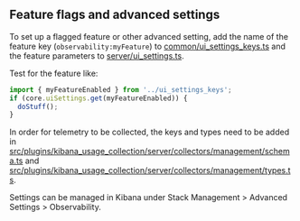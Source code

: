 ## Feature flags and advanced settings

To set up a flagged feature or other advanced setting, add the name of the feature key (`observability:myFeature`) to [common/ui_settings_keys.ts](../common/ui_settings_keys.ts) and the feature parameters to [server/ui_settings.ts](../server/ui_settings.ts).

Test for the feature like:

```js
import { myFeatureEnabled } from '../ui_settings_keys';
if (core.uiSettings.get(myFeatureEnabled)) {
  doStuff();
}
```

In order for telemetry to be collected, the keys and types need to be added in [src/plugins/kibana_usage_collection/server/collectors/management/schema.ts](../../../../src/plugins/kibana_usage_collection/server/collectors/management/schema.ts) and [src/plugins/kibana_usage_collection/server/collectors/management/types.ts](../../../../src/plugins/kibana_usage_collection/server/collectors/management/types.ts).

Settings can be managed in Kibana under Stack Management > Advanced Settings > Observability.
